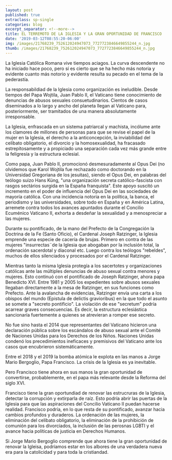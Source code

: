 ```yaml
---
layout: post
published: true
extraclass: sp-single
categories: blog
excerpt_separator: <!--more-->
title: EL TERREMOTO DE LA IGLESIA Y LA GRAN OPORTUNIDAD DE FRANCISCO
date: '2019-03-12T08:55:20-06:00'
img: /images/21768239_752612024947073_7727723846649855244_n.jpg
thumb: /images/21768239_752612024947073_7727723846649855244_n.jpg
---
```

La Iglesia Católica Romana vive tiempos aciagos. La curva descendente no ha iniciado hace poco, pero sí es cierto que se ha hecho más notoria y evidente cuanto más notorio y evidente resulta su pecado en el tema de la pederastía.   <!--more-->

La responsabildiad de la Iglesia como organización es ineludible. Desde tiempos del Papa Wojtila, Juan Pablo II, el Vaticano tiene conocimiento de denuncias de abusos sexuales consuetudinarios. Cientos de casos diseminados a lo largo y ancho del planeta llegan al Vaticano para, posteriormente, ser tramitados de una manera absolutamente irresponsable. 

La Iglesia, enfrascada en un sistema patriarcal y machista, incólume ante los clamores de millones de personas para que se revise el papel de la mujer en la Iglesia, el derecho a la anticoncepción, la inviabilidad del celibato obligatorio, el divorcio y la homosexualidad, ha fracasado estrepitosamente y a propiciado una separación cada vez más grande entre la feligresía y la estructura eclesial. 

Como papa, Juan Pablo II, promocionó desmesuradamente al Opus Dei (no olvidemos que Karol Wojtila fue rechazado como doctorando en la Universidad Gregoriana de los jesuitas), siendo el Opus Dei, en palabras del teólogo suizo Hans Küng, "una organización secreta católico-fascista con rasgos sectários surgida en la España franquista".   Este apoyo suscitó un incremento en el poder de influencia del Opus Dei en las sociedades de mayoría católica. Con una incidencia notoria en la política, la banca, el periodismo y las universidades, sobre todo en España y en América Latina, arremete contra todos los avances apuntados durante el Concilio Ecuménico Vaticano II, exhorta a desdeñar la sexualidad y a menospreciar a las mujeres. 

Durante su pontificado, de la mano del Prefecto de la Congregación la Doctrina de la Fe (Santo Oficio), el Cardenal Joseph Ratzinger, la Iglesia emprende una especie de cacería de brujas. Primero en contra de las mujeres "insurrectas¨de la Iglesia que abogaban por la inclusión total, la ordenación sacerdotal y diaconal etc. Luego contra los teólogos "rebeldes", muchos de ellos silenciados y procesados por el Cardenal Ratzinger.  

Mientras tanto la misma Iglesia protegía a los sacertotes y organizaciones católicas ante las múltiples denuncias de abuso sexual contra menores y mujeres.  Esto continuó con el pontificado de Joseph Ratzinger, ahora papa Benedicto XVI.  Entre 1981 y 2005 los expedientes sobre abusos sexuales llegaban directamente a la mesa de Ratzinger, en sus funciones como Prefecto. Ante la avalancha de evidencias, Ratzinger envía una carta a los obispos del mundo (Epistula de delictis gravioribus) en la que  todo el asunto se somete a "secreto pontificio".  La violación de ese "secretum" podría acarrear graves consecuencias. Es decir, la estructura eclesiástica sancionaría fuertemente a quienes se atrevieran a romper ese secreto. 

No fue sino hasta el 2014 que representantes del Vaticano hicieron una declaración pública sobre los escándalos de abuso sexual ante el Comité de Naciones Unidas para los Derechos de los Niños. Naciones Unidas condenó los precedimientos ineficaces y premisivos del Vaticano ante los casos que encubrieron sistemáticamente. 

Entre el 2018 y el 2019 la bomba atómica le explota en las manos a Jorge Mario Bergoglio, Papa Francisco. La crisis de la Iglesia es ya inevitable. 

Pero Francisco tiene ahora en sus manos la gran oportunidad de convertirse, probablemente, en el papa más relevante desde la Reforma del siglo XVI.  

Francisco tiene la gran oportundiad de renovar las estrucruras de la Iglesia, detectar la corrupción y extirparla de raíz. Esto podría abrir las puertas de la Iglesia para que las aspiraciones del Concilio Vaticano II puedan hacerse realidad. Francisco podría, en lo que resta de su pontificado, avanzar hacia cambios profundos y duraderos. La ordenación de las mujeres, la eliminación del celibato obligatorio, la eliminación de la prohibición de comunión para los divorciados, la inclusión de las perosnas LGBTI y el avance hacia políticas de justicia en Derechos Humanos. 

Si Jorge Mario Bergoglio comprende que ahora tiene la gran oportunidad de renovar la Igleisa, podríamos estar en los albores de una verdadera nueva era para la catolicidad y para toda la cristiandad.
